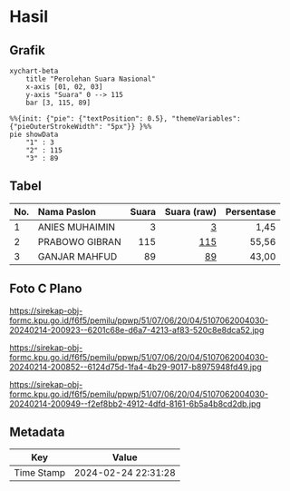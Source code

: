 # Hasil

## Grafik

```mermaid
xychart-beta
    title "Perolehan Suara Nasional"
    x-axis [01, 02, 03]
    y-axis "Suara" 0 --> 115
    bar [3, 115, 89]
```

```mermaid
%%{init: {"pie": {"textPosition": 0.5}, "themeVariables": {"pieOuterStrokeWidth": "5px"}} }%%
pie showData
    "1" : 3
    "2" : 115
    "3" : 89
```

## Tabel

| No. | Nama Paslon    | Suara | Suara (raw) | Persentase |
|:--- |:-------------- | -----:| -----------:| ----------:|
| 1   | ANIES MUHAIMIN | 3     | [3][p-1]    | 1,45       |
| 2   | PRABOWO GIBRAN | 115   | [115][p-2]  | 55,56      |
| 3   | GANJAR MAHFUD  | 89    | [89][p-3]   | 43,00      |


[p-1]: https://github.com/gigit-pemilu/pemilu-2024/blob/main/pilpres/hitung-suara/sub/51-bali/sub/07-karangasem/sub/06-bebandem/sub/2004-sibetan/sub/030-tps/sub/paslon-1.txt
[p-2]: https://github.com/gigit-pemilu/pemilu-2024/blob/main/pilpres/hitung-suara/sub/51-bali/sub/07-karangasem/sub/06-bebandem/sub/2004-sibetan/sub/030-tps/sub/paslon-2.txt
[p-3]: https://github.com/gigit-pemilu/pemilu-2024/blob/main/pilpres/hitung-suara/sub/51-bali/sub/07-karangasem/sub/06-bebandem/sub/2004-sibetan/sub/030-tps/sub/paslon-3.txt

## Foto C Plano

https://sirekap-obj-formc.kpu.go.id/f6f5/pemilu/ppwp/51/07/06/20/04/5107062004030-20240214-200923--6201c68e-d6a7-4213-af83-520c8e8dca52.jpg

https://sirekap-obj-formc.kpu.go.id/f6f5/pemilu/ppwp/51/07/06/20/04/5107062004030-20240214-200852--6124d75d-1fa4-4b29-9017-b8975948fd49.jpg

https://sirekap-obj-formc.kpu.go.id/f6f5/pemilu/ppwp/51/07/06/20/04/5107062004030-20240214-200949--f2ef8bb2-4912-4dfd-8161-6b5a4b8cd2db.jpg


## Metadata

| Key        | Value               |
| ---------- | ------------------- |
| Time Stamp | 2024-02-24 22:31:28 |



